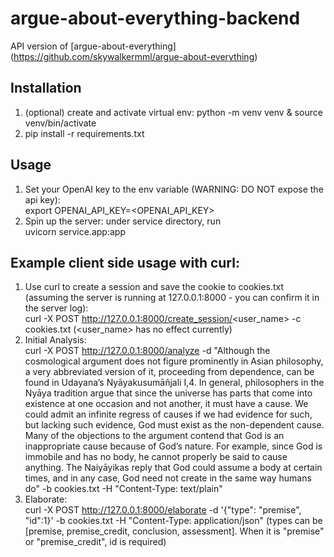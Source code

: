 # argue-about-everything-backend
API version of [argue-about-everything] (https://github.com/skywalkermml/argue-about-everything)

## Installation
1. (optional) create and activate virtual env:  python -m venv venv & source venv/bin/activate
2. pip install -r requirements.txt


## Usage
1. Set your OpenAI key to the env variable (WARNING: DO NOT expose the api key):<br />
    export OPENAI_API_KEY=<OPENAI_API_KEY> 
2. Spin up the server: under service directory, run <br />
    uvicorn service.app:app

## Example client side usage with curl: 
1. Use curl to create a session and save the cookie to cookies.txt (assuming the server is running at 127.0.0.1:8000 - you can confirm it in the server log): <br />
    curl -X POST http://127.0.0.1:8000/create_session/<user_name> -c cookies.txt
    (<user_name> has no effect currently)
2. Initial Analysis: <br />
curl -X POST http://127.0.0.1:8000/analyze -d "Although the cosmological argument does not figure prominently in Asian philosophy, a very abbreviated version of it, proceeding from dependence, can be found in Udayana’s Nyāyakusumāñjali I,4. In general, philosophers in the Nyāya tradition argue that since the universe has parts that come into existence at one occasion and not another, it must have a cause. We could admit an infinite regress of causes if we had evidence for such, but lacking such evidence, God must exist as the non-dependent cause. Many of the objections to the argument contend that God is an inappropriate cause because of God’s nature. For example, since God is immobile and has no body, he cannot properly be said to cause anything. The Naiyāyikas reply that God could assume a body at certain times, and in any case, God need not create in the same way humans do" -b cookies.txt -H "Content-Type: text/plain"
3. Elaborate: <br />
curl -X POST http://127.0.0.1:8000/elaborate -d '{"type": "premise", "id":1}' -b cookies.txt -H "Content-Type: application/json"
(types can be [premise, premise_credit, conclusion, assessment]. When it is "premise" or "premise_credit", id is required)